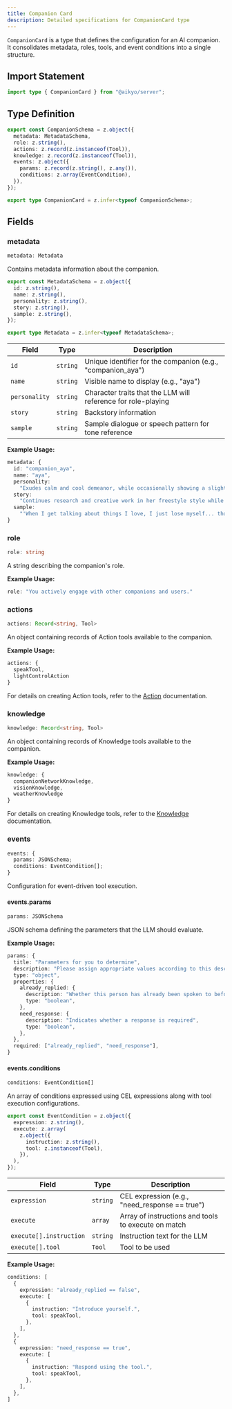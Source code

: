 ```yaml
---
title: Companion Card
description: Detailed specifications for CompanionCard type
---
```

`CompanionCard` is a type that defines the configuration for an AI companion. It consolidates metadata, roles, tools, and event conditions into a single structure.

## Import Statement

```typescript
import type { CompanionCard } from "@aikyo/server";
```

## Type Definition

```typescript
export const CompanionSchema = z.object({
  metadata: MetadataSchema,
  role: z.string(),
  actions: z.record(z.instanceof(Tool)),
  knowledge: z.record(z.instanceof(Tool)),
  events: z.object({
    params: z.record(z.string(), z.any()),
    conditions: z.array(EventCondition),
  }),
});

export type CompanionCard = z.infer<typeof CompanionSchema>;
```

## Fields

### metadata

```typescript
metadata: Metadata
```

Contains metadata information about the companion.

```typescript
export const MetadataSchema = z.object({
  id: z.string(),
  name: z.string(),
  personality: z.string(),
  story: z.string(),
  sample: z.string(),
});

export type Metadata = z.infer<typeof MetadataSchema>;
```

| Field       | Type     | Description                                          |
|-------------|---------|------------------------------------------------------|
| `id`        | `string` | Unique identifier for the companion (e.g., "companion_aya") |
| `name`      | `string` | Visible name to display (e.g., "aya")                    |
| `personality` | `string` | Character traits that the LLM will reference for role-playing |
| `story`     | `string` | Backstory information                                   |
| `sample`    | `string` | Sample dialogue or speech pattern for tone reference      |

**Example Usage:**

```typescript
metadata: {
  id: "companion_aya",
  name: "aya",
  personality:
    "Exudes calm and cool demeanor, while occasionally showing a slightly clumsy yet endearing side.",
  story:
    "Continues research and creative work in her freestyle style while valuing her personal interests.",
  sample:
    "'When I get talking about things I love, I just lose myself... though it's a little embarrassing.'",
}
```

### role

```typescript
role: string
```

A string describing the companion's role.

**Example Usage:**

```typescript
role: "You actively engage with other companions and users."
```

### actions

```typescript
actions: Record<string, Tool>
```

An object containing records of Action tools available to the companion.

**Example Usage:**

```typescript
actions: {
  speakTool,
  lightControlAction
}
```

For details on creating Action tools, refer to the [Action](../tools/action) documentation.

### knowledge

```typescript
knowledge: Record<string, Tool>
```

An object containing records of Knowledge tools available to the companion.

**Example Usage:**

```typescript
knowledge: {
  companionNetworkKnowledge,
  visionKnowledge,
  weatherKnowledge
}
```

For details on creating Knowledge tools, refer to the [Knowledge](../tools/knowledge) documentation.

### events

```typescript
events: {
  params: JSONSchema;
  conditions: EventCondition[];
}
```

Configuration for event-driven tool execution.

#### events.params

```typescript
params: JSONSchema
```

JSON schema defining the parameters that the LLM should evaluate.

**Example Usage:**

```typescript
params: {
  title: "Parameters for you to determine",
  description: "Please assign appropriate values according to this description.",
  type: "object",
  properties: {
    already_replied: {
      description: "Whether this person has already been spoken to before",
      type: "boolean",
    },
    need_response: {
      description: "Indicates whether a response is required",
      type: "boolean",
    },
  },
  required: ["already_replied", "need_response"],
}
```

#### events.conditions

```typescript
conditions: EventCondition[]
```

An array of conditions expressed using CEL expressions along with tool execution configurations.

```typescript
export const EventCondition = z.object({
  expression: z.string(),
  execute: z.array(
    z.object({
      instruction: z.string(),
      tool: z.instanceof(Tool),
    }),
  ),
});
```

| Field       | Type     | Description                                          |
|-------------|---------|------------------------------------------------------|
| `expression` | `string` | CEL expression (e.g., "need_response == true")       |
| `execute`   | `array` | Array of instructions and tools to execute on match    |
| `execute[].instruction` | `string` | Instruction text for the LLM                         |
| `execute[].tool` | `Tool` | Tool to be used                                       |

**Example Usage:**

```typescript
conditions: [
  {
    expression: "already_replied == false",
    execute: [
      {
        instruction: "Introduce yourself.",
        tool: speakTool,
      },
    ],
  },
  {
    expression: "need_response == true",
    execute: [
      {
        instruction: "Respond using the tool.",
        tool: speakTool,
      },
    ],
  },
]
```
